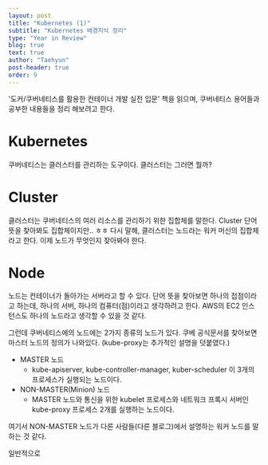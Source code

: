 ```yaml
---
layout: post
title: "Kubernetes (1)"
subtitle: "Kubernetes 배경지식 정리"
type: "Year in Review"
blog: true
text: true
author: "Taehyun"
post-header: true
order: 9
---
```


'도커/쿠버네티스를 활용한 컨테이너 개발 실전 입문' 책을 읽으며, 쿠버네티스 용어들과 공부한 내용들을 정리 해보려고 한다.

# Kubernetes

쿠버네티스는 클러스터를 관리하는 도구이다.
클러스터는 그러면 뭘까?

# Cluster

클러스터는 쿠버네티스의 여러 리소스를 관리하기 위한 집합체를 말한다. Cluster 단어 뜻을 찾아봐도 집합체이지만.. ㅎㅎ 다시 말해, 클러스터는 노드라는 워커 머신의 집합체라고 한다. 이제 노드가 무엇인지 찾아봐야 한다.

# Node

노드는 컨테이너가 돌아가는 서버라고 할 수 있다. 단어 뜻을 찾아보면 하나의 접점이라고 하는데, 하나의 서버, 하나의 컴퓨터(점)이라고 생각하려고 한다.
AWS의 EC2 인스턴스도 하나의 노드라고 생각할 수 있을 것 같다.

그런데 쿠버네티스에의 노드에는 2가지 종류의 노드가 있다.
쿠베 공식문서를 찾아보면 마스터 노드의 정의가 나와있다. (kube-proxy는 추가적인 설명을 덧붙였다.)

- MASTER 노드
  - kube-apiserver, kube-controller-manager, kuber-scheduler 이 3개의 프로세스가 실행되는 노드이다.
- NON-MASTER(Minion) 노드
  - MASTER 노드와 통신을 위한 kubelet 프로세스와 네트워크 프록시 서버인 kube-proxy 프로세스 2개를 실행하는 노드이다.

여기서 NON-MASTER 노드가 다른 사람들(다른 블로그)에서 설명하는 워커 노드를 말하는 것 같다.

일반적으로

